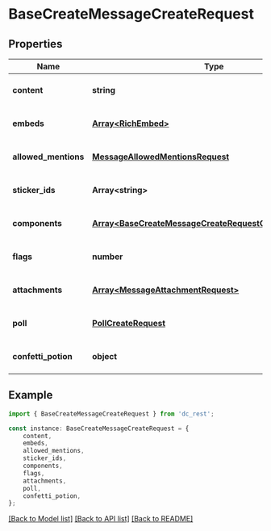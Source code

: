 # BaseCreateMessageCreateRequest


## Properties

Name | Type | Description | Notes
------------ | ------------- | ------------- | -------------
**content** | **string** |  | [optional] [default to undefined]
**embeds** | [**Array&lt;RichEmbed&gt;**](RichEmbed.md) |  | [optional] [default to undefined]
**allowed_mentions** | [**MessageAllowedMentionsRequest**](MessageAllowedMentionsRequest.md) |  | [optional] [default to undefined]
**sticker_ids** | **Array&lt;string&gt;** |  | [optional] [default to undefined]
**components** | [**Array&lt;BaseCreateMessageCreateRequestComponentsInner&gt;**](BaseCreateMessageCreateRequestComponentsInner.md) |  | [optional] [default to undefined]
**flags** | **number** |  | [optional] [default to undefined]
**attachments** | [**Array&lt;MessageAttachmentRequest&gt;**](MessageAttachmentRequest.md) |  | [optional] [default to undefined]
**poll** | [**PollCreateRequest**](PollCreateRequest.md) |  | [optional] [default to undefined]
**confetti_potion** | **object** |  | [optional] [default to undefined]

## Example

```typescript
import { BaseCreateMessageCreateRequest } from 'dc_rest';

const instance: BaseCreateMessageCreateRequest = {
    content,
    embeds,
    allowed_mentions,
    sticker_ids,
    components,
    flags,
    attachments,
    poll,
    confetti_potion,
};
```

[[Back to Model list]](../README.md#documentation-for-models) [[Back to API list]](../README.md#documentation-for-api-endpoints) [[Back to README]](../README.md)
